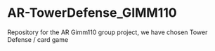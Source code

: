# AR-TowerDefense_GIMM110
Repository for the AR Gimm110 group project, we have chosen Tower Defense / card game
